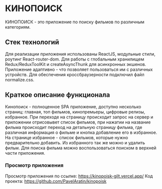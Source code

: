 # КИНОПОИСК

КИНОПОИСК - это приложение по поиску фильмов по различным категориям.

## Стек технологий

Для реализации приложения использованы ReactJS, модульные стили, роутинг React-router-dom. Для работы с глобальным хранилищем Redux/ReduxToolKit и createAsyncThunk для асинхронных экшенов.
Приложение адаптивно - что позволяет пользоваться им с различных устройств. Для обеспечения кроссбраузерности подключил файл normalize.css. 

## Краткое описание функционала

Кинопоиск - полноценное SPA приложение, доступно несколько страниц: главная, топ фильмов, кинопремьеры, цифровые релизы, избранное.
При переходе на страницу происходит запрос на сервер и приложении отрисовывет список фильмов, при нажатии на название фильма происходит переход на детальную страницу фильма, где различная информация о фильме и кнопка добавление его в избранное.
На странице избранное - список фильмов, которые нужно предварительно добавить. Из избранного так же можно и удалить фильм.
Для поиска фильма можно воспользоваться поиском в верхней части приложения.

### Просмотр приложения
Просмотр приложения по ссылке: https://kinopoisk-gilt.vercel.app/
Код проекта: https://github.com/PavelAratin/kinopoisk


